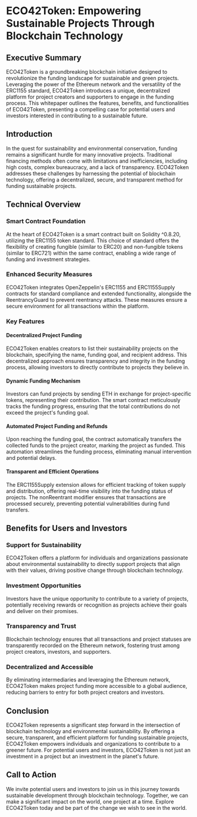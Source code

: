 # ECO42Token: Empowering Sustainable Projects Through Blockchain Technology

## Executive Summary
ECO42Token is a groundbreaking blockchain initiative designed to revolutionize the funding landscape for sustainable and green projects. Leveraging the power of the Ethereum network and the versatility of the ERC1155 standard, ECO42Token introduces a unique, decentralized platform for project creators and supporters to engage in the funding process. This whitepaper outlines the features, benefits, and functionalities of ECO42Token, presenting a compelling case for potential users and investors interested in contributing to a sustainable future.

## Introduction
In the quest for sustainability and environmental conservation, funding remains a significant hurdle for many innovative projects. Traditional financing methods often come with limitations and inefficiencies, including high costs, complex bureaucracy, and a lack of transparency. ECO42Token addresses these challenges by harnessing the potential of blockchain technology, offering a decentralized, secure, and transparent method for funding sustainable projects.

## Technical Overview

### Smart Contract Foundation
At the heart of ECO42Token is a smart contract built on Solidity ^0.8.20, utilizing the ERC1155 token standard. This choice of standard offers the flexibility of creating fungible (similar to ERC20) and non-fungible tokens (similar to ERC721) within the same contract, enabling a wide range of funding and investment strategies.

### Enhanced Security Measures
ECO42Token integrates OpenZeppelin's ERC1155 and ERC1155Supply contracts for standard compliance and extended functionality, alongside the ReentrancyGuard to prevent reentrancy attacks. These measures ensure a secure environment for all transactions within the platform.

### Key Features

#### Decentralized Project Funding
ECO42Token enables creators to list their sustainability projects on the blockchain, specifying the name, funding goal, and recipient address. This decentralized approach ensures transparency and integrity in the funding process, allowing investors to directly contribute to projects they believe in.

#### Dynamic Funding Mechanism
Investors can fund projects by sending ETH in exchange for project-specific tokens, representing their contribution. The smart contract meticulously tracks the funding progress, ensuring that the total contributions do not exceed the project's funding goal.

#### Automated Project Funding and Refunds
Upon reaching the funding goal, the contract automatically transfers the collected funds to the project creator, marking the project as funded. This automation streamlines the funding process, eliminating manual intervention and potential delays.

#### Transparent and Efficient Operations
The ERC1155Supply extension allows for efficient tracking of token supply and distribution, offering real-time visibility into the funding status of projects. The nonReentrant modifier ensures that transactions are processed securely, preventing potential vulnerabilities during fund transfers.

## Benefits for Users and Investors

### Support for Sustainability
ECO42Token offers a platform for individuals and organizations passionate about environmental sustainability to directly support projects that align with their values, driving positive change through blockchain technology.

### Investment Opportunities
Investors have the unique opportunity to contribute to a variety of projects, potentially receiving rewards or recognition as projects achieve their goals and deliver on their promises.

### Transparency and Trust
Blockchain technology ensures that all transactions and project statuses are transparently recorded on the Ethereum network, fostering trust among project creators, investors, and supporters.

### Decentralized and Accessible
By eliminating intermediaries and leveraging the Ethereum network, ECO42Token makes project funding more accessible to a global audience, reducing barriers to entry for both project creators and investors.

## Conclusion
ECO42Token represents a significant step forward in the intersection of blockchain technology and environmental sustainability. By offering a secure, transparent, and efficient platform for funding sustainable projects, ECO42Token empowers individuals and organizations to contribute to a greener future. For potential users and investors, ECO42Token is not just an investment in a project but an investment in the planet's future.

## Call to Action
We invite potential users and investors to join us in this journey towards sustainable development through blockchain technology. Together, we can make a significant impact on the world, one project at a time. Explore ECO42Token today and be part of the change we wish to see in the world.
